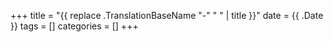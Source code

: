 +++
title = "{{ replace .TranslationBaseName "-" " " | title }}"
date = {{ .Date }}
tags = []
categories = []
+++
